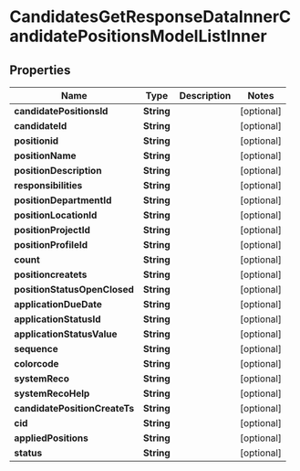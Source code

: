 

# CandidatesGetResponseDataInnerCandidatePositionsModelListInner


## Properties

| Name | Type | Description | Notes |
|------------ | ------------- | ------------- | -------------|
|**candidatePositionsId** | **String** |  |  [optional] |
|**candidateId** | **String** |  |  [optional] |
|**positionid** | **String** |  |  [optional] |
|**positionName** | **String** |  |  [optional] |
|**positionDescription** | **String** |  |  [optional] |
|**responsibilities** | **String** |  |  [optional] |
|**positionDepartmentId** | **String** |  |  [optional] |
|**positionLocationId** | **String** |  |  [optional] |
|**positionProjectId** | **String** |  |  [optional] |
|**positionProfileId** | **String** |  |  [optional] |
|**count** | **String** |  |  [optional] |
|**positioncreatets** | **String** |  |  [optional] |
|**positionStatusOpenClosed** | **String** |  |  [optional] |
|**applicationDueDate** | **String** |  |  [optional] |
|**applicationStatusId** | **String** |  |  [optional] |
|**applicationStatusValue** | **String** |  |  [optional] |
|**sequence** | **String** |  |  [optional] |
|**colorcode** | **String** |  |  [optional] |
|**systemReco** | **String** |  |  [optional] |
|**systemRecoHelp** | **String** |  |  [optional] |
|**candidatePositionCreateTs** | **String** |  |  [optional] |
|**cid** | **String** |  |  [optional] |
|**appliedPositions** | **String** |  |  [optional] |
|**status** | **String** |  |  [optional] |



